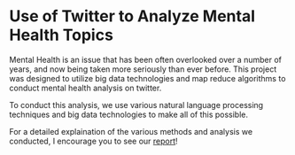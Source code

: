 # Use of Twitter to Analyze Mental Health Topics

Mental Health is an issue that has been often overlooked over a number of years, and now being taken more seriously than ever before. This project was designed to utilize big data technologies and map reduce algorithms to conduct mental health analysis on twitter.

To conduct this analysis, we use various natural language processing techniques and big data technologies to make all of this possible.

For a detailed explaination of the various methods and analysis we conducted, I encourage you to see our [report](report.pdf)!
